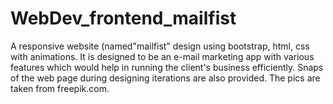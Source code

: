 # WebDev_frontend_mailfist
A responsive website (named"mailfist" design using bootstrap, html, css with animations. It is designed to be an e-mail marketing app with various features which would help in running the client's business efficiently. Snaps of the web page during designing iterations are also provided. The pics are taken from freepik.com.
